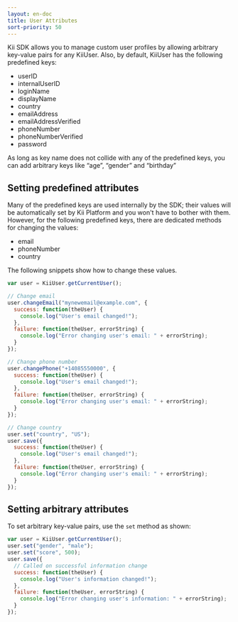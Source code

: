 ```yaml
---
layout: en-doc
title: User Attributes
sort-priority: 50
---
```

Kii SDK allows you to manage custom user profiles by allowing arbitrary key-value pairs for any KiiUser. Also, by default, KiiUser has the following predefined keys:

* userID
* internalUserID
* loginName
* displayName
* country
* emailAddress
* emailAddressVerified
* phoneNumber
* phoneNumberVerified
* password

As long as key name does not collide with any of the predefined keys, you can add arbitrary keys like “age”, “gender” and “birthday”

## Setting predefined attributes

Many of the predefined keys are used internally by the SDK; their values will be automatically set by Kii Platform and you won't have to bother with them. However, for the following predefined keys, there are dedicated methods for changing the values:

* email
* phoneNumber
* country

The following snippets show how to change these values.

```javascript
var user = KiiUser.getCurrentUser();

// Change email
user.changeEmail("mynewemail@example.com", {
  success: function(theUser) {
    console.log("User's email changed!");
  },
  failure: function(theUser, errorString) {
    console.log("Error changing user's email: " + errorString);
  }
});

// Change phone number
user.changePhone("+14085550000", {
  success: function(theUser) {
    console.log("User's email changed!");
  },
  failure: function(theUser, errorString) {
    console.log("Error changing user's email: " + errorString);
  }
});

// Change country
user.set("country", "US");
user.save({
  success: function(theUser) {
    console.log("User's email changed!");
  },
  failure: function(theUser, errorString) {
    console.log("Error changing user's email: " + errorString);
  }
});
```

## Setting arbitrary attributes

To set arbitrary key-value pairs, use the `set` method as shown:

```javascript
var user = KiiUser.getCurrentUser();
user.set("gender", "male");
user.set("score", 500);
user.save({
  // Called on successful information change
  success: function(theUser) {
    console.log("User's information changed!");
  },
  failure: function(theUser, errorString) {
    console.log("Error changing user's information: " + errorString);
  }
});
```
